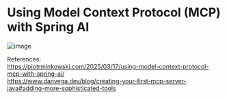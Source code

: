 # Using Model Context Protocol (MCP) with Spring AI

![image](https://github.com/user-attachments/assets/730d1786-0354-4fea-867f-5a165106d2f9)  

References:  
https://piotrminkowski.com/2025/03/17/using-model-context-protocol-mcp-with-spring-ai/  
https://www.danvega.dev/blog/creating-your-first-mcp-server-java#adding-more-sophisticated-tools
